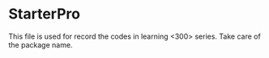 # StarterPro
This file is used for record the codes in learning <300> series.
Take care of the package name.
